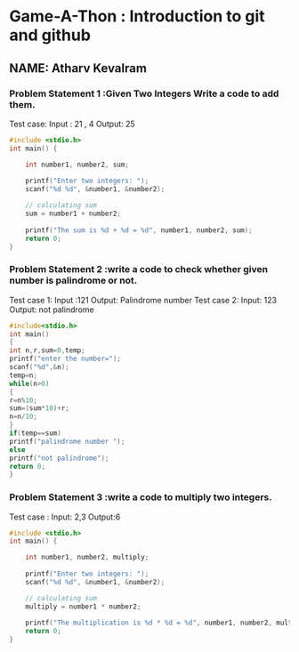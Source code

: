 # Game-A-Thon : Introduction to git and github
## NAME: Atharv Kevalram
### Problem Statement 1 :Given Two Integers Write a code to add them.
Test case: Input : 21 , 4  Output: 25
```c
#include <stdio.h>
int main() {    

    int number1, number2, sum;
    
    printf("Enter two integers: ");
    scanf("%d %d", &number1, &number2);

    // calculating sum
    sum = number1 + number2;      
    
    printf("The sum is %d + %d = %d", number1, number2, sum);
    return 0;
}

```

### Problem Statement 2 :write a code to check whether given number is palindrome or not.
Test case 1: Input :121 Output: Palindrome number
Test case 2: Input: 123 Output: not palindrome

```c
#include<stdio.h>  
int main()    
{    
int n,r,sum=0,temp;    
printf("enter the number=");    
scanf("%d",&n);    
temp=n;    
while(n>0)    
{    
r=n%10;    
sum=(sum*10)+r;    
n=n/10;    
}    
if(temp==sum)    
printf("palindrome number ");    
else    
printf("not palindrome");   
return 0;  
}   
```

### Problem Statement 3 :write a code to multiply two integers.
Test case : Input: 2,3 Output:6
```c
#include <stdio.h>
int main() {    

    int number1, number2, multiply;
    
    printf("Enter two integers: ");
    scanf("%d %d", &number1, &number2);

    // calculating sum
    multiply = number1 * number2;      
    
    printf("The multiplication is %d * %d = %d", number1, number2, multiply);
    return 0;
}

```
